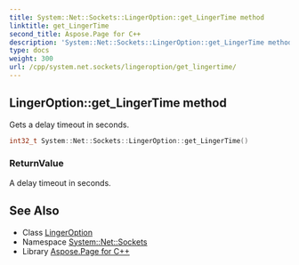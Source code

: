 ```yaml
---
title: System::Net::Sockets::LingerOption::get_LingerTime method
linktitle: get_LingerTime
second_title: Aspose.Page for C++
description: 'System::Net::Sockets::LingerOption::get_LingerTime method. Gets a delay timeout in seconds in C++.'
type: docs
weight: 300
url: /cpp/system.net.sockets/lingeroption/get_lingertime/
---
```

## LingerOption::get_LingerTime method


Gets a delay timeout in seconds.

```cpp
int32_t System::Net::Sockets::LingerOption::get_LingerTime()
```


### ReturnValue

A delay timeout in seconds.

## See Also

* Class [LingerOption](../)
* Namespace [System::Net::Sockets](../../)
* Library [Aspose.Page for C++](../../../)
